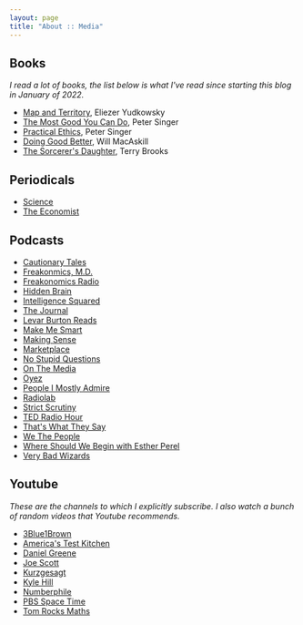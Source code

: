 ```yaml
---
layout: page
title: "About :: Media"
---
```


## Books
*I read a lot of books, the list below is what I've read since starting this blog in January of 2022.*
* [Map and Territory](https://www.amazon.com/Map-Territory-Rationality-AI-Zombies/dp/1939311233/), Eliezer Yudkowsky
* [The Most Good You Can Do](https://www.powells.com/book/most-good-you-can-do-how-effective-altruism-is-changing-ideas-about-living-ethically-9780300180275), Peter Singer
* [Practical Ethics](https://www.powells.com/book/practical-ethics-9780521707688), Peter Singer
* [Doing Good Better](https://www.powells.com/book/doing-good-better-how-effective-altruism-can-help-you-help-others-do-work-that-matters-make-smarter-choices-about-giving-back-9781592409662), Will MacAskill
* [The Sorcerer's Daughter](https://www.powells.com/book/sorcerers-daughter-defenders-of-shannara-book-3-9780345540829), Terry Brooks

## Periodicals
* [Science](https://www.science.org/journal/science)
* [The Economist](https://www.economist.com/)

## Podcasts
* [Cautionary Tales](https://www.pushkin.fm/show/cautionary-tales/)
* [Freakonmics, M.D.](https://freakonomics.com/podcasts/)
* [Freakonomics Radio](https://freakonomics.com/podcasts/)
* [Hidden Brain](https://hiddenbrain.org/)
* [Intelligence Squared](https://intelligencesquared.com/podcasts/)
* [The Journal](https://www.wsj.com/podcasts/the-journal)
* [Levar Burton Reads](https://www.levarburtonpodcast.com/)
* [Make Me Smart]((https://www.marketplace.org/shows/))
* [Making Sense](https://www.samharris.org/podcasts/making-sense-episodes)
* [Marketplace](https://www.marketplace.org/shows/)
* [No Stupid Questions](https://freakonomics.com/podcasts/)
* [On The Media](https://www.wnycstudios.org/podcasts/otm)
* [Oyez](https://www.oyez.org/)
* [People I Mostly Admire](https://freakonomics.com/podcasts/)
* [Radiolab](https://www.wnycstudios.org/podcasts/radiolab)
* [Strict Scrutiny](https://strictscrutinypodcast.com/)
* [TED Radio Hour](https://www.ted.com/podcasts/ted-radio-hour)
* [That's What They Say](https://www.npr.org/podcasts/381443663/that-s-what-they-say)
* [We The People](https://constitutioncenter.org/we-the-people)
* [Where Should We Begin with Esther Perel](https://whereshouldwebegin.estherperel.com/)
* [Very Bad Wizards](https://www.verybadwizards.com/)

## Youtube
*These are the channels to which I explicitly subscribe.  I also watch a bunch of random videos that Youtube recommends.*
* [3Blue1Brown](https://www.youtube.com/c/3blue1brown)
* [America's Test Kitchen](https://www.youtube.com/c/AmericasTestKitchen)
* [Daniel Greene](https://www.youtube.com/c/DanielGreeneReviews)
* [Joe Scott](https://www.youtube.com/c/joescott)
* [Kurzgesagt](https://www.youtube.com/c/inanutshell)
* [Kyle Hill](https://www.youtube.com/c/KyleHillScience)
* [Numberphile](https://www.youtube.com/c/numberphile)
* [PBS Space Time](https://www.youtube.com/c/pbsspacetime)
* [Tom Rocks Maths](https://www.youtube.com/c/TomRocksMaths)